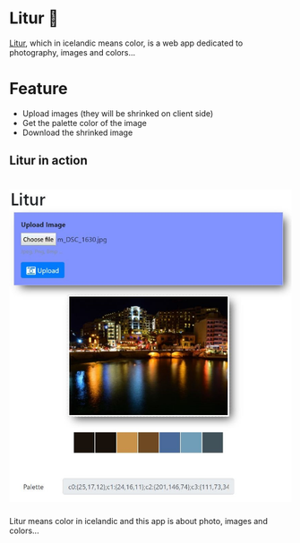 # Litur 🎨
[Litur](https://en.wiktionary.org/wiki/litur), which in icelandic means color, is a web app dedicated to photography, images and colors... 

Feature
===
* Upload images (they will be shrinked on client side)
* Get the palette color of the image
* Download the shrinked image


Litur in action
---
![Litur Demo](/demo/litur.jpg)
=======
Litur means color in icelandic and this app is about photo, images and colors... 